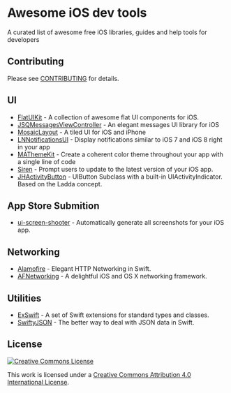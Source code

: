 # Awesome iOS dev tools

A curated list of awesome free iOS libraries, guides and help tools for developers

## Contributing
Please see [CONTRIBUTING](https://github.com/naughtyspirit/awesome-ios-dev-tools/blob/master/CONTRIBUTING.md) for details.

## UI

- [FlatUIKit](https://github.com/Grouper/FlatUIKit) - A collection of awesome flat UI components for iOS.
- [JSQMessagesViewController](https://github.com/jessesquires/JSQMessagesViewController) - An elegant messages UI library for iOS
- [MosaicLayout](https://github.com/betzerra/MosaicLayout) - A tiled UI for iOS and iPhone
- [LNNotificationsUI](https://github.com/LeoNatan/LNNotificationsUI) - Display notifications similar to iOS 7 and iOS 8 right in your app
- [MAThemeKit](https://github.com/mamaral/MAThemeKit) - Create a coherent color theme throughout your app with a single line of code
- [Siren](https://github.com/ArtSabintsev/Siren) - Prompt users to update to the latest version of your iOS app.
- [JHActivityButton](https://github.com/justinHowlett/JHActivityButton) - UIButton Subclass with a built-in UIActivityIndicator. Based on the Ladda concept.

## App Store Submition

- [ui-screen-shooter](https://github.com/jonathanpenn/ui-screen-shooter) - Automatically generate all screenshots for your iOS app.

## Networking

- [Alamofire](https://github.com/Alamofire/Alamofire) - Elegant HTTP Networking in Swift.
- [AFNetworking](https://github.com/AFNetworking/AFNetworking) - A delightful iOS and OS X networking framework.

## Utilities

- [ExSwift](https://github.com/pNre/ExSwift) - A set of Swift extensions for standard types and classes.
- [SwiftyJSON](https://github.com/SwiftyJSON/SwiftyJSON) - The better way to deal with JSON data in Swift.

## License

[![Creative Commons License](http://i.creativecommons.org/l/by/4.0/88x31.png)](http://creativecommons.org/licenses/by/4.0/)

This work is licensed under a [Creative Commons Attribution 4.0 International License](http://creativecommons.org/licenses/by/4.0/).

